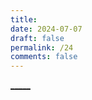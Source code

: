 ```yaml
---
title: 
date: 2024-07-07
draft: false
permalink: /24
comments: false
---
```


[_____](WB/Develop/CPP%20BEA/15%20程序员的自我修养/15%20程序员的自我修养.md)
